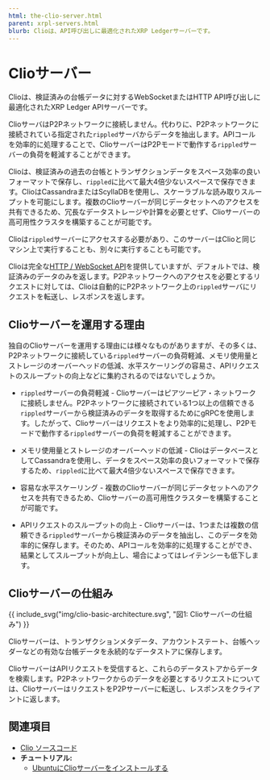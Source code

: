 ```yaml
---
html: the-clio-server.html
parent: xrpl-servers.html
blurb: Clioは、API呼び出しに最適化されたXRP Ledgerサーバーです。
---
```

# Clioサーバー

Clioは、検証済みの台帳データに対するWebSocketまたはHTTP API呼び出しに最適化されたXRP Ledger APIサーバーです。

ClioサーバはP2Pネットワークに接続しません。代わりに、P2Pネットワークに接続されている指定された`rippled`サーバからデータを抽出します。APIコールを効率的に処理することで、ClioサーバーはP2Pモードで動作する`rippled`サーバーの負荷を軽減することができます。

Clioは、検証済みの過去の台帳とトランザクションデータをスペース効率の良いフォーマットで保存し、`rippled`に比べて最大4倍少ないスペースで保存できます。ClioはCassandraまたはScyllaDBを使用し、スケーラブルな読み取りスループットを可能にします。複数のClioサーバーが同じデータセットへのアクセスを共有できるため、冗長なデータストレージや計算を必要とせず、Clioサーバーの高可用性クラスタを構築することが可能です。

Clioは`rippled`サーバーにアクセスする必要があり、このサーバーはClioと同じマシン上で実行することも、別々に実行することも可能です。

Clioは完全な[HTTP / WebSocket API](http-websocket-apis.html)を提供していますが、デフォルトでは、検証済みのデータのみを返します。P2Pネットワークへのアクセスを必要とするリクエストに対しては、Clioは自動的にP2Pネットワーク上の`rippled`サーバにリクエストを転送し、レスポンスを返します。

## Clioサーバーを運用する理由

独自のClioサーバーを運用する理由には様々なものがありますが、その多くは、P2Pネットワークに接続している`rippled`サーバーの負荷軽減、メモリ使用量とストレージのオーバーヘッドの低減、水平スケーリングの容易さ、APIリクエストのスループットの向上などに集約されるのではないでしょうか。

* `rippled`サーバーの負荷軽減 - Clioサーバーはピアツーピア・ネットワークに接続しません。P2Pネットワークに接続されている1つ以上の信頼できる`rippled`サーバーから検証済みのデータを取得するためにgRPCを使用します。したがって、Clioサーバーはリクエストをより効率的に処理し、P2Pモードで動作する`rippled`サーバーの負荷を軽減することができます。

* メモリ使用量とストレージのオーバーヘッドの低減 - ClioはデータベースとしてCassandraを使用し、データをスペース効率の良いフォーマットで保存するため、`rippled`に比べて最大4倍少ないスペースで保存できます。

* 容易な水平スケーリング - 複数のClioサーバーが同じデータセットへのアクセスを共有できるため、Clioサーバーの高可用性クラスターを構築することが可能です。

* APIリクエストのスループットの向上 - Clioサーバーは、1つまたは複数の信頼できる`rippled`サーバーから検証済みのデータを抽出し、このデータを効率的に保存します。そのため、APIコールを効率的に処理することができ、結果としてスループットが向上し、場合によってはレイテンシーも低下します。


## Clioサーバーの仕組み

{{ include_svg("img/clio-basic-architecture.svg", "図1: Clioサーバーの仕組み") }}

Clioサーバーは、トランザクションメタデータ、アカウントステート、台帳ヘッダーなどの有効な台帳データを永続的なデータストアに保存します。

ClioサーバーはAPIリクエストを受信すると、これらのデータストアからデータを検索します。P2Pネットワークからのデータを必要とするリクエストについては、ClioサーバーはリクエストをP2Pサーバーに転送し、レスポンスをクライアントに返します。


## 関連項目

- [Clio ソースコード](https://github.com/XRPLF/clio)
- **チュートリアル:**
    - [UbuntuにClioサーバーをインストールする](install-clio-on-ubuntu.html)
